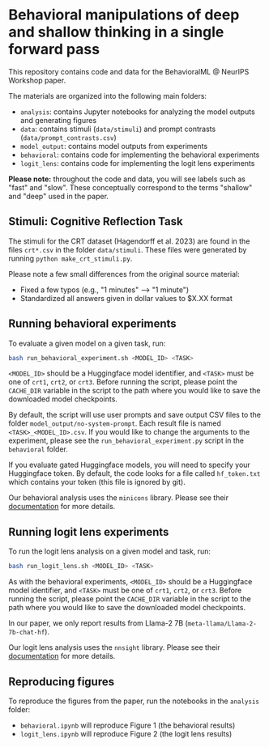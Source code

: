 # Behavioral manipulations of deep and shallow thinking in a single forward pass

This repository contains code and data for the BehavioralML @ NeurIPS Workshop paper.

The materials are organized into the following main folders:
- `analysis`: contains Jupyter notebooks for analyzing the model outputs and generating figures
- `data`: contains stimuli (`data/stimuli`) and prompt contrasts (`data/prompt_contrasts.csv`)
- `model_output`: contains model outputs from experiments
- `behavioral`: contains code for implementing the behavioral experiments
- `logit_lens`: contains code for implementing the logit lens experiments

**Please note:** throughout the code and data, you will see labels such as "fast" and "slow".
These conceptually correspond to the terms "shallow" and "deep" used in the paper.

## Stimuli: Cognitive Reflection Task

The stimuli for the CRT dataset (Hagendorff et al. 2023) are found in the files
`crt*.csv` in the folder `data/stimuli`. 
These files were generated by running `python make_crt_stimuli.py`.

Please note a few small differences from the original source material:
- Fixed a few typos (e.g., "1 minutes" --> "1 minute")
- Standardized all answers given in dollar values to $X.XX format

## Running behavioral experiments

To evaluate a given model on a given task, run:
```bash
bash run_behavioral_experiment.sh <MODEL_ID> <TASK>
```
`<MODEL_ID>` should be a Huggingface model identifier, 
and `<TASK>` must be one of `crt1`, `crt2`, or `crt3`.
Before running the script, please point the `CACHE_DIR` variable in the script to the path
where you would like to save the downloaded model checkpoints.

By default, the script will use user prompts and save output CSV files to the folder
`model_output/no-system-prompt`. Each result file is named `<TASK>_<MODEL_ID>.csv`.
If you would like to change the arguments to the experiment,
please see the `run_behavioral_experiment.py` script in the `behavioral` folder.

If you evaluate gated Huggingface models, you will need to specify your
Huggingface token. By default, the code looks for a file called `hf_token.txt`
which contains your token (this file is ignored by git).

Our behavioral analysis uses the `minicons` library. Please see their
[documentation](https://github.com/kanishkamisra/minicons) for more details.

## Running logit lens experiments

To run the logit lens analysis on a given model and task, run:
```bash
bash run_logit_lens.sh <MODEL_ID> <TASK>
```
As with the behavioral experiments,
`<MODEL_ID>` should be a Huggingface model identifier, 
and `<TASK>` must be one of `crt1`, `crt2`, or `crt3`.
Before running the script, please point the `CACHE_DIR` variable in the script to the path
where you would like to save the downloaded model checkpoints.

In our paper, we only report results from Llama-2 7B (`meta-llama/Llama-2-7b-chat-hf`).

Our logit lens analysis uses the `nnsight` library. Please see their
[documentation](https://nnsight.net/) for more details.

## Reproducing figures

To reproduce the figures from the paper, run the notebooks in the `analysis`
folder:
- `behavioral.ipynb` will reproduce Figure 1 (the behavioral results)
- `logit_lens.ipynb` will reproduce Figure 2 (the logit lens results)
